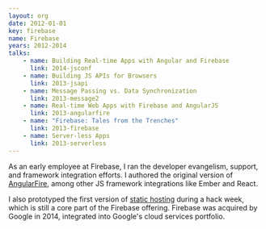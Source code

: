 ```yaml
---
layout: org
date: 2012-01-01
key: firebase
name: Firebase
years: 2012-2014
talks:
    - name: Building Real-time Apps with Angular and Firebase
      link: 2014-jsconf
    - name: Building JS APIs for Browsers
      link: 2013-jsapi
    - name: Message Passing vs. Data Synchronization
      link: 2013-message2
    - name: Real-time Web Apps with Firebase and AngularJS
      link: 2013-angularfire
    - name: "Firebase: Tales from the Trenches"
      link: 2013-firebase
    - name: Server-less Apps
      link: 2013-serverless
---
```

As an early employee at Firebase, I ran the developer evangelism, support, and framework integration efforts. I authored the original version of [AngularFire](https://github.com/angular/angularfire), among other JS framework integrations like Ember and React.

I also prototyped the first version of [static hosting](https://firebase.google.com/docs/hosting/) during a hack week, which is still a core part of the Firebase offering. Firebase was acquired by Google in 2014, integrated into Google's cloud services portfolio.
